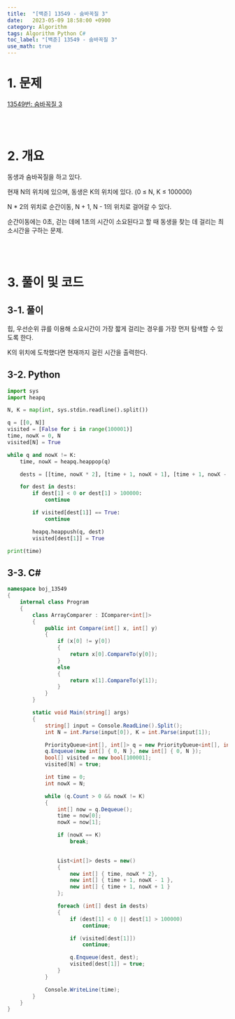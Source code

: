 ```yaml
---
title:  "[백준] 13549 - 숨바꼭질 3"
date:   2023-05-09 18:58:00 +0900
category: Algorithm
tags: Algorithm Python C#
toc_label: "[백준] 13549 - 숨바꼭질 3"
use_math: true
---
```


# 1. 문제
[13549번: 숨바꼭질 3](https://www.acmicpc.net/problem/13549)


<br/>
<br/>

# 2. 개요
동생과 숨바꼭질을 하고 있다.

현재 N의 위치에 있으며, 동생은 K의 위치에 있다. (0 ≤ N, K ≤ 100000)

N * 2의 위치로 순간이동, N + 1, N - 1의 위치로 걸어갈 수 있다.

순간이동에는 0초, 걷는 데에 1초의 시간이 소요된다고 할 때 동생을 찾는 데 걸리는 최소시간을 구하는 문제.

<br/>
<br/>

# 3. 풀이 및 코드
## 3-1. 풀이
힙, 우선순위 큐를 이용해 소요시간이 가장 짧게 걸리는 경우를 가장 먼저 탐색할 수 있도록 한다.

K의 위치에 도착했다면 현재까지 걸린 시간을 출력한다.

## 3-2. Python

```python
import sys
import heapq

N, K = map(int, sys.stdin.readline().split())

q = [[0, N]]
visited = [False for i in range(100001)]
time, nowX = 0, N
visited[N] = True

while q and nowX != K:
    time, nowX = heapq.heappop(q)

    dests = [[time, nowX * 2], [time + 1, nowX + 1], [time + 1, nowX - 1]]

    for dest in dests:
        if dest[1] < 0 or dest[1] > 100000:
            continue

        if visited[dest[1]] == True:
            continue

        heapq.heappush(q, dest)
        visited[dest[1]] = True

print(time)
```

## 3-3. C#

```csharp
namespace boj_13549
{
    internal class Program
    {
        class ArrayComparer : IComparer<int[]>
        {
            public int Compare(int[] x, int[] y)
            {
                if (x[0] != y[0])
                {
                    return x[0].CompareTo(y[0]);
                }
                else
                {
                    return x[1].CompareTo(y[1]);
                }
            }
        }

        static void Main(string[] args)
        {
            string[] input = Console.ReadLine().Split();
            int N = int.Parse(input[0]), K = int.Parse(input[1]);

            PriorityQueue<int[], int[]> q = new PriorityQueue<int[], int[]>(new ArrayComparer());
            q.Enqueue(new int[] { 0, N }, new int[] { 0, N });
            bool[] visited = new bool[100001];
            visited[N] = true;

            int time = 0;
            int nowX = N;

            while (q.Count > 0 && nowX != K)
            {
                int[] now = q.Dequeue();
                time = now[0];
                nowX = now[1];

                if (nowX == K)
                    break;
                    

                List<int[]> dests = new()
                {
                    new int[] { time, nowX * 2},
                    new int[] { time + 1, nowX - 1 },
                    new int[] { time + 1, nowX + 1 }
                };

                foreach (int[] dest in dests)
                {
                    if (dest[1] < 0 || dest[1] > 100000)
                        continue;

                    if (visited[dest[1]])
                        continue;

                    q.Enqueue(dest, dest);
                    visited[dest[1]] = true;
                }
            }

            Console.WriteLine(time);
        }
    }
}
```
